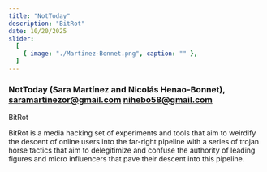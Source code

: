 ```yaml
---
title: "NotToday"
description: "BitRot"
date: 10/20/2025
slider:
  [
    { image: "./Martinez-Bonnet.png", caption: "" },
  ]
---
```


### NotToday (Sara Martínez and Nicolás Henao-Bonnet), saramartinezor@gmail.com nihebo58@gmail.com

BitRot<br/>


BitRot is a media hacking set of experiments and tools that aim to weirdify the descent of online users into the far-right pipeline with a series of trojan horse tactics that aim to delegitimize and confuse the authority of leading figures and micro influencers that pave their descent into this pipeline. 
<br/>
